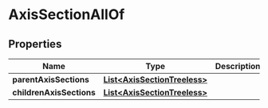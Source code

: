 

# AxisSectionAllOf


## Properties

| Name | Type | Description | Notes |
|------------ | ------------- | ------------- | -------------|
|**parentAxisSections** | [**List&lt;AxisSectionTreeless&gt;**](AxisSectionTreeless.md) |  |  [optional] |
|**childrenAxisSections** | [**List&lt;AxisSectionTreeless&gt;**](AxisSectionTreeless.md) |  |  [optional] |



